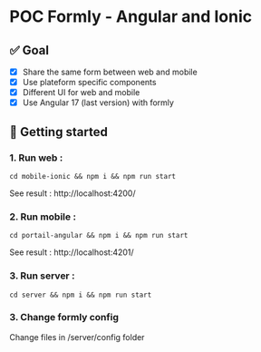 # POC Formly - Angular and Ionic

## :white_check_mark: Goal

- [x] Share the same form between web and mobile
- [x] Use plateform specific components
- [x] Different UI for web and mobile
- [x] Use Angular 17 (last version) with formly

## :rocket: Getting started

### 1. Run web :

`cd mobile-ionic && npm i && npm run start`

See result : http://localhost:4200/

### 2. Run mobile :

`cd portail-angular && npm i && npm run start`

See result : http://localhost:4201/

### 3. Run server :

`cd server && npm i && npm run start`

### 3. Change formly config

Change files in /server/config folder

